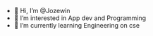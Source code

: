 - 👋 Hi, I’m @Jozewin
- 👀 I’m interested in App dev and Programming 
- 🌱 I’m currently learning Engineering on cse
